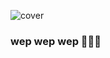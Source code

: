 ![cover](https://github.com/agalvezcorell/agalvezcorell/blob/main/images/cover.png)

### wep wep wep 🚀🙃🔥
<!--
**agalvezcorell/agalvezcorell** is a ✨ _special_ ✨ repository because its `README.md` (this file) appears on your GitHub profile.

Here are some ideas to get you started:

- 🔭 I’m currently working on ...
- 🌱 I’m currently learning ...
- 👯 I’m looking to collaborate on ...
- 🤔 I’m looking for help with ...
- 💬 Ask me about ...
- 📫 How to reach me: ...
- 😄 Pronouns: ...
- ⚡ Fun fact: ...
-->

